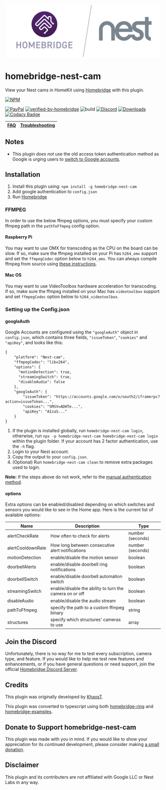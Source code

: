 <p align="center">
  <a href="https://github.com/homebridge/verified/blob/master/verified-plugins.json"><img alt="Homebridge Verified" src="https://raw.githubusercontent.com/Brandawg93/homebridge-nest-cam/master/branding/Homebridge_x_Nest.svg?sanitize=true" width="500px"></a>
</p>

# homebridge-nest-cam

View your Nest cams in HomeKit using [Homebridge](https://github.com/nfarina/homebridge) with this plugin.

[![NPM](https://nodei.co/npm/homebridge-nest-cam.png?compact=true)](https://nodei.co/npm/homebridge-nest-cam/)

[![PayPal](https://img.shields.io/badge/paypal-donate-yellow)](https://www.paypal.com/cgi-bin/webscr?cmd=_donations&business=CEYYGVB7ZZ764&item_name=homebridge-nest-cam&currency_code=USD&source=url)
[![verified-by-homebridge](https://badgen.net/badge/homebridge/verified/purple)](https://github.com/homebridge/homebridge/wiki/Verified-Plugins)
![build](https://github.com/Brandawg93/homebridge-nest-cam/workflows/build/badge.svg)
[![Discord](https://camo.githubusercontent.com/7494d4da7060081501319a848bbba143cbf6101a/68747470733a2f2f696d672e736869656c64732e696f2f646973636f72642f3433323636333333303238313232363237303f636f6c6f723d373238454435266c6f676f3d646973636f7264266c6162656c3d646973636f7264)](https://discord.gg/pc2pqmh)
[![Downloads](https://img.shields.io/npm/dt/homebridge-nest-cam)](https://nodei.co/npm/homebridge-nest-cam/)
[![Codacy Badge](https://api.codacy.com/project/badge/Grade/df36db66217e4b96bd5994b42a6e27f2)](https://www.codacy.com/manual/Brandawg93/homebridge-nest-cam?utm_source=github.com&amp;utm_medium=referral&amp;utm_content=Brandawg93/homebridge-nest-cam&amp;utm_campaign=Badge_Grade)

| [FAQ](https://github.com/Brandawg93/homebridge-nest-cam/wiki/FAQ)    | [Troubleshooting](https://github.com/Brandawg93/homebridge-nest-cam/wiki/Troubleshooting) |
|--------|-----------------|

## Notes
- This plugin *does not* use the old access token authentication method as Google is urging users to [switch to Google accounts](https://www.macrumors.com/2020/05/05/nest-two-factor-authentication-from-may/).

## Installation
1. Install this plugin using: `npm install -g homebridge-nest-cam`
2. Add google authentication to `config.json`
3. Run [Homebridge](https://github.com/nfarina/homebridge)

### FFMPEG
In order to use the below ffmpeg options, you must specify your custom ffmpeg path in the `pathToFfmpeg` config option.

#### Raspberry Pi
You may want to use OMX for transcoding as the CPU on the board can be slow. If so, make sure the ffmpeg installed on your Pi has `h264_omx` support and set the `ffmpegCodec` option below to `h264_omx`. You can always compile ffmpeg from source using [these instructions](https://github.com/legotheboss/YouTube-files/wiki/(RPi)-Compile-FFmpeg-with-the-OpenMAX-H.264-GPU-acceleration).

#### Mac OS
You may want to use VideoToolbox hardware acceleration for transcoding. If so, make sure the ffmpeg installed on your Mac has `videotoolbox` support and set `ffmpegCodec` option below to `h264_videotoolbox`.

### Setting up the Config.json
#### googleAuth
Google Accounts are configured using the `"googleAuth"` object in `config.json`, which contains three fields, `"issueToken"`, `"cookies"` and `"apiKey"`, and looks like this:

```
{
    "platform": "Nest-cam",
    "ffmpegCodec": "libx264",
    "options": {
      "motionDetection": true,
      "streamingSwitch": true,
      "disableAudio": false
    },
    "googleAuth": {
        "issueToken": "https://accounts.google.com/o/oauth2/iframerpc?action=issueToken...",
        "cookies": "SMSV=ADHTe...",
        "apiKey": "AIzaS..."
    }
}
```
1. If the plugin is installed globally, run `homebridge-nest-cam login`, otherwise, run `npx -p homebridge-nest-cam homebridge-nest-cam login` within the plugin folder. If your account has 2 factor authentication, use the `-h` flag.
2. Login to your Nest account.
3. Copy the output to your `config.json`.
4. (Optional) Run `homebridge-nest-cam clean` to remove extra packages used to login.

**Note:** If the steps above do not work, refer to the [manual authentication method](https://github.com/Brandawg93/homebridge-nest-cam/wiki/Manual-Authentication).

#### options
Extra options can be enabled/disabled depending on which switches and sensors you would like to see in the Home app. Here is the current list of available options:

| Name              | Description                                             | Type             |
|-------------------|---------------------------------------------------------|------------------|
| alertCheckRate    | How often to check for alerts                           | number (seconds) |
| alertCooldownRate | How long between consecutive alert notifications        | number (seconds) |
| motionDetection   | enable/disable the motion sensor                        | boolean          |
| doorbellAlerts    | enable/disable doorbell ring notifications              | boolean          |
| doorbellSwitch    | enable/disable doorbell automation switch               | boolean          |
| streamingSwitch   | enable/disable the ability to turn the camera on or off | boolean          |
| disableAudio      | enable/disable the audio stream                         | boolean          |
| pathToFfmpeg      | specify the path to a custom ffmpeg binary              | string           |
| structures        | specify which structures' cameras to use                | array            |

## Join the Discord
Unfortunately, there is no way for me to test every subscription, camera type, and feature. If you would like to help me test new features and enhancements, or if you have general questions or need support, join the official [Homebridge Discord Server](https://discord.gg/pc2pqmh).

## Credits
This plugin was originally developed by [KhaosT](https://github.com/KhaosT).

This plugin was converted to typescript using both [homebridge-ring](https://github.com/dgreif/ring) and [homebridge-examples](https://github.com/homebridge/homebridge-examples).

## Donate to Support homebridge-nest-cam
This plugin was made with you in mind. If you would like to show your appreciation for its continued development, please consider making [a small donation](https://www.paypal.com/cgi-bin/webscr?cmd=_donations&business=CEYYGVB7ZZ764&item_name=homebridge-nest-cam&currency_code=USD&source=url).

## Disclaimer
This plugin and its contributers are not affiliated with Google LLC or Nest Labs in any way.